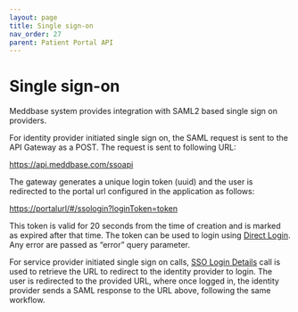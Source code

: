 ```yaml
---
layout: page
title: Single sign-on
nav_order: 27
parent: Patient Portal API
---
```


# Single sign-on
Meddbase system provides integration with SAML2 based single sign on providers.For identity provider initiated single sign on, the SAML request is sent to the API Gateway as a POST. The request is sent to following URL:<https://api.meddbase.com/ssoapi>The gateway generates a unique login token (uuid) and the user is redirected to the portal url configured in the application as follows:<https://portalurl/#/ssologin?loginToken=token>This token is valid for 20 seconds from the time of creation and is marked as expired after that time. The token can be used to login using [Direct Login](#_Direct_Login). Any error are passed as “error” query parameter.For service provider initiated single sign on calls, [SSO Login Details](#_Single_sign_on) call is used to retrieve the URL to redirect to the identity provider to login. The user is redirected to the provided URL, where once logged in, the identity provider sends a SAML response to the URL above, following the same workflow.